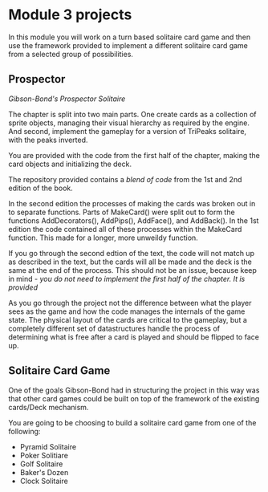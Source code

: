 # Module 3 projects
In this module you will work on a turn based solitaire card game and then use the framework provided to implement a different solitaire card game from a selected group of possibilities.



## Prospector
*Gibson-Bond's Prospector Solitaire*

The chapter is split into two main parts. One create cards as a collection of sprite objects, managing their visual hierarchy as required by the engine. And second, implement the gameplay for a version of TriPeaks solitaire, with the peaks inverted.

You are provided with the code from the first half of the chapter, making the card objects and initializing the deck.

The repository provided contains a *blend of code* from the 1st and 2nd edition of the book. 

In the second edition the processes of making the cards was broken out in to separate functions. Parts of MakeCard() were split out to form the functions AddDecorators(), AddPips(), AddFace(), and AddBack(). In the 1st edition the code contained all of these processes within the MakeCard function. This made for a longer, more unweildy function.

If you go through the second edtion of the text, the code will not match up as described in the text, but the cards will all be made and the deck is the same at the end of the process. This should not be an issue, because keep in mind - *you do not need to implement the first half of the chapter. It is provided*

As you go through the project not the difference between what the player sees as the game and how the code manages the internals of the game state. The physical layout of the cards are critical to the gameplay, but a completely different set of datastructures handle the process of determining what is free after a card is played and should be flipped to face up.

## Solitaire Card Game
One of the goals Gibson-Bond had in structuring the project in this way was that other card games could be built on top of the framework of the existing cards/Deck mechanism.

You are going to be choosing to build a solitaire card game from one of the following:
- Pyramid Solitaire
- Poker Solitiare
- Golf Solitaire
- Baker's Dozen
- Clock Solitaire

